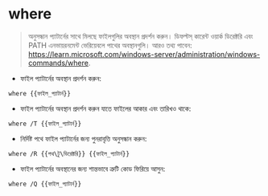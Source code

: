 # where

> অনুসন্ধান প্যাটার্নের সাথে মিলছে ফাইলগুলির অবস্থান প্রদর্শন করুন।
> ডিফল্টস্ কারেন্ট ওয়ার্ক ডিরেক্টরি এবং PATH এনভায়রনমেন্ট ভেরিয়েবলে পাথের অবস্থানগুলি।
> আরও তথ্য পাবেন: <https://learn.microsoft.com/windows-server/administration/windows-commands/where>.

- ফাইল প্যাটার্নের অবস্থান প্রদর্শন করুন:

`where {{ফাইল_প্যাটার্ন}}`

- ফাইল প্যাটার্নের অবস্থান প্রদর্শন করুন যাতে ফাইলের আকার এবং তারিখও থাকে:

`where /T {{ফাইল_প্যাটার্ন}}`

- নির্দিষ্ট পথে ফাইল প্যাটার্নের জন্য পুনরাবৃত্তি অনুসন্ধান করুন:

`where /R {{পথ\টু\ডিরেক্টরি}} {{ফাইল_প্যাটার্ন}}`

- ফাইল প্যাটার্নের অবস্থানের জন্য শান্তভাবে ত্রুটি কোড ফিরিয়ে আসুন:

`where /Q {{ফাইল_প্যাটার্ন}}`
